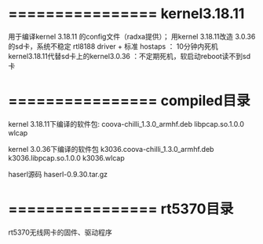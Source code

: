 ================
kernel3.18.11
================
用于编译kernel 3.18.11 的config文件（radxa提供）；
用kernel 3.18.11改造 3.0.36的sd卡，系统不稳定
rtl8188 driver + 标准 hostaps ： 10分钟内死机
kernel3.18.11代替sd卡上的kernel3.0.36 ：不定期死机，软启动reboot读不到sd卡
   
================
compiled目录 
================
kernel 3.18.11下编译的软件包:
coova-chilli_1.3.0_armhf.deb
libpcap.so.1.0.0
wlcap

kernel 3.0.36下编译的软件包
k3036.coova-chilli_1.3.0_armhf.deb
k3036.libpcap.so.1.0.0
k3036.wlcap

haserl源码
haserl-0.9.30.tar.gz



================
rt5370目录
================
rt5370无线网卡的固件、驱动程序
